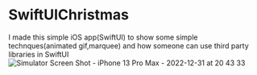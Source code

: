 # SwiftUIChristmas
I made this simple iOS app(SwiftUI) to show some simple technques(animated gif,marquee) and how someone can use third party libraries in SwiftUI
![Simulator Screen Shot - iPhone 13 Pro Max - 2022-12-31 at 20 43 33](https://user-images.githubusercontent.com/79055304/210153640-d461559b-cafa-4fb6-bdeb-f3391005be41.png)
